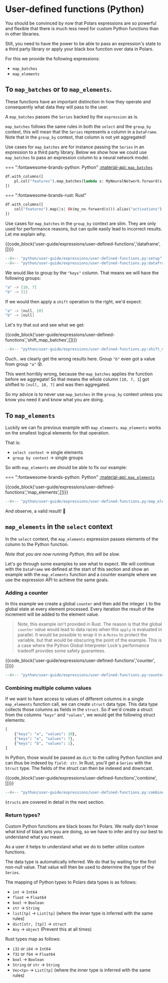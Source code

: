 # User-defined functions (Python)

You should be convinced by now that Polars expressions are so powerful and flexible that there is much less need for custom Python functions
than in other libraries.

Still, you need to have the power to be able to pass an expression's state to a third party library or apply your black box function
over data in Polars.

For this we provide the following expressions:

- `map_batches`
- `map_elements`

## To `map_batches` or to `map_elements`.

These functions have an important distinction in how they operate and consequently what data they will pass to the user.

A `map_batches` passes the `Series` backed by the `expression` as is.

`map_batches` follows the same rules in both the `select` and the `group_by` context, this will
mean that the `Series` represents a column in a `DataFrame`. Note that in the `group_by` context, that column is not yet
aggregated!

Use cases for `map_batches` are for instance passing the `Series` in an expression to a third party library. Below we show how
we could use `map_batches` to pass an expression column to a neural network model.

=== ":fontawesome-brands-python: Python"
[:material-api: `map_batches`](https://docs.pola.rs/py-polars/html/reference/expressions/api/polars.Expr.map_batches.html)

```python
df.with_columns([
    pl.col("features").map_batches(lambda s: MyNeuralNetwork.forward(s.to_numpy())).alias("activations")
])
```

=== ":fontawesome-brands-rust: Rust"

```rust
df.with_columns([
    col("features").map(|s| Ok(my_nn.forward(s))).alias("activations")
])
```

Use cases for `map_batches` in the `group_by` context are slim. They are only used for performance reasons, but can quite easily lead to incorrect results. Let me explain why.

{{code_block('user-guide/expressions/user-defined-functions','dataframe',[])}}

```python exec="on" result="text" session="user-guide/udf"
--8<-- "python/user-guide/expressions/user-defined-functions.py:setup"
--8<-- "python/user-guide/expressions/user-defined-functions.py:dataframe"
```

We would like to group by the `"keys"` column. That means we will have the following groups:

```c
"a" -> [10, 7]
"b" -> [1]
```

If we would then apply a `shift` operation to the right, we'd expect:

```c
"a" -> [null, 10]
"b" -> [null]
```

Let's try that out and see what we get:

{{code_block('user-guide/expressions/user-defined-functions','shift_map_batches',[])}}

```python exec="on" result="text" session="user-guide/udf"
--8<-- "python/user-guide/expressions/user-defined-functions.py:shift_map_batches"
```

Ouch.. we clearly get the wrong results here. Group `"b"` even got a value from group `"a"` 😵.

This went horribly wrong, because the `map_batches` applies the function before we aggregate! So that means the whole column `[10, 7, 1`\] got shifted to `[null, 10, 7]` and was then aggregated.

So my advice is to never use `map_batches` in the `group_by` context unless you know you need it and know what you are doing.

## To `map_elements`

Luckily we can fix previous example with `map_elements`. `map_elements` works on the smallest logical elements for that operation.

That is:

- `select context` -> single elements
- `group by context` -> single groups

So with `map_elements` we should be able to fix our example:

=== ":fontawesome-brands-python: Python"
[:material-api: `map_elements`](https://docs.pola.rs/py-polars/html/reference/expressions/api/polars.Expr.map_elements.html)

{{code_block('user-guide/expressions/user-defined-functions','map_elements',[])}}

```python exec="on" result="text" session="user-guide/udf"
--8<-- "python/user-guide/expressions/user-defined-functions.py:map_elements"
```

And observe, a valid result! 🎉

## `map_elements` in the `select` context

In the `select` context, the `map_elements` expression passes elements of the column to the Python function.

_Note that you are now running Python, this will be slow._

Let's go through some examples to see what to expect. We will continue with the `DataFrame` we defined at the start of
this section and show an example with the `map_elements` function and a counter example where we use the expression API to
achieve the same goals.

### Adding a counter

In this example we create a global `counter` and then add the integer `1` to the global state at every element processed.
Every iteration the result of the increment will be added to the element value.

> Note, this example isn't provided in Rust. The reason is that the global `counter` value would lead to data races when this `apply` is evaluated in parallel. It would be possible to wrap it in a `Mutex` to protect the variable, but that would be obscuring the point of the example. This is a case where the Python Global Interpreter Lock's performance tradeoff provides some safety guarantees.

{{code_block('user-guide/expressions/user-defined-functions','counter',[])}}

```python exec="on" result="text" session="user-guide/udf"
--8<-- "python/user-guide/expressions/user-defined-functions.py:counter"
```

### Combining multiple column values

If we want to have access to values of different columns in a single `map_elements` function call, we can create `struct` data
type. This data type collects those columns as fields in the `struct`. So if we'd create a struct from the columns
`"keys"` and `"values"`, we would get the following struct elements:

```python
[
    {"keys": "a", "values": 10},
    {"keys": "a", "values": 7},
    {"keys": "b", "values": 1},
]
```

In Python, those would be passed as `dict` to the calling Python function and can thus be indexed by `field: str`. In Rust, you'll get a `Series` with the `Struct` type. The fields of the struct can then be indexed and downcast.

{{code_block('user-guide/expressions/user-defined-functions','combine',[])}}

```python exec="on" result="text" session="user-guide/udf"
--8<-- "python/user-guide/expressions/user-defined-functions.py:combine"
```

`Structs` are covered in detail in the next section.

### Return types?

Custom Python functions are black boxes for Polars. We really don't know what kind of black arts you are doing, so we have
to infer and try our best to understand what you meant.

As a user it helps to understand what we do to better utilize custom functions.

The data type is automatically inferred. We do that by waiting for the first non-null value. That value will then be used
to determine the type of the `Series`.

The mapping of Python types to Polars data types is as follows:

- `int` -> `Int64`
- `float` -> `Float64`
- `bool` -> `Boolean`
- `str` -> `String`
- `list[tp]` -> `List[tp]` (where the inner type is inferred with the same rules)
- `dict[str, [tp]]` -> `struct`
- `Any` -> `object` (Prevent this at all times)

Rust types map as follows:

- `i32` or `i64` -> `Int64`
- `f32` or `f64` -> `Float64`
- `bool` -> `Boolean`
- `String` or `str` -> `String`
- `Vec<tp>` -> `List[tp]` (where the inner type is inferred with the same rules)
